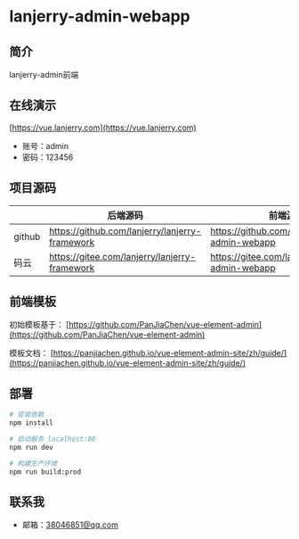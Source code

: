 # lanjerry-admin-webapp

## 简介
lanjerry-admin前端

## 在线演示

[https://vue.lanjerry.com](https://vue.lanjerry.com) 

- 账号：admin
- 密码：123456 

## 项目源码

|     |   后端源码  |   前端源码  |
|---  |--- | --- |
|  github   |  https://github.com/lanjerry/lanjerry-framework   |  https://github.com/lanjerry/lanjerry-admin-webapp   |
|  码云   |  https://gitee.com/lanjerry/lanjerry-framework   |  https://gitee.com/lanjerry/lanjerry-admin-webapp   |

## 前端模板

初始模板基于： [https://github.com/PanJiaChen/vue-element-admin](https://github.com/PanJiaChen/vue-element-admin)

模板文档： [https://panjiachen.github.io/vue-element-admin-site/zh/guide/](https://panjiachen.github.io/vue-element-admin-site/zh/guide/)

## 部署
``` bash
# 安装依赖
npm install

# 启动服务 localhost:80
npm run dev

# 构建生产环境
npm run build:prod
```

## 联系我

- 邮箱：38046851@qq.com
